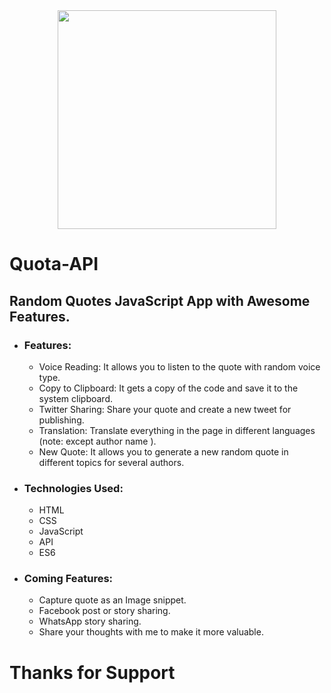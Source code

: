 <center><img src="https://images.cdn2.stockunlimited.net/preview1300/quote-icon_1627548.jpg" width="350" height="350"></center>

# Quota-API
## Random Quotes JavaScript App with Awesome Features.

- ### Features:
  - Voice Reading: It allows you to listen to the quote with random voice type.
  - Copy to Clipboard: It gets a copy of the code and save it to the system clipboard.
  - Twitter Sharing: Share your quote and create a new tweet for publishing.
  - Translation: Translate everything in the page in different languages (note: except author name ).
  - New Quote: It allows you to generate a new random quote in different topics for several authors.

- ### Technologies Used:
  - HTML
  - CSS
  - JavaScript
  - API
  - ES6

- ### Coming Features:
  - Capture quote as an Image snippet.
  - Facebook post or story sharing.
  - WhatsApp story sharing.
  - Share your thoughts with me to make it more valuable.


# Thanks for Support
